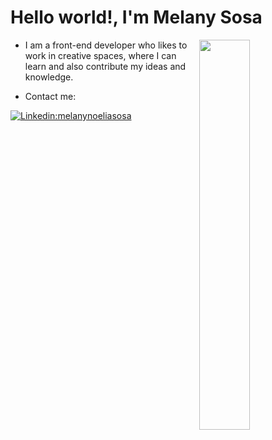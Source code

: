 <h1> Hello world!, I'm Melany Sosa </h2> 

<img  width='40%' align='right' src="https://i.pinimg.com/originals/02/25/a3/0225a3037cd146abe120a9693c16bdba.gif" >
  
- <p>I am a front-end developer who likes to work in creative spaces, where I can learn and also contribute my ideas and knowledge.</p>

- <p>Contact me: </p>
  
[![Linkedin:melanynoeliasosa](https://img.shields.io/badge/-melanynoeliasosa-blue?style=flat-square&logo=Linkedin&logoColor=white&link=https://www.linkedin.com/in/melanynoeliasosa/)](https://www.linkedin.com/in/melanynoeliasosa/)
